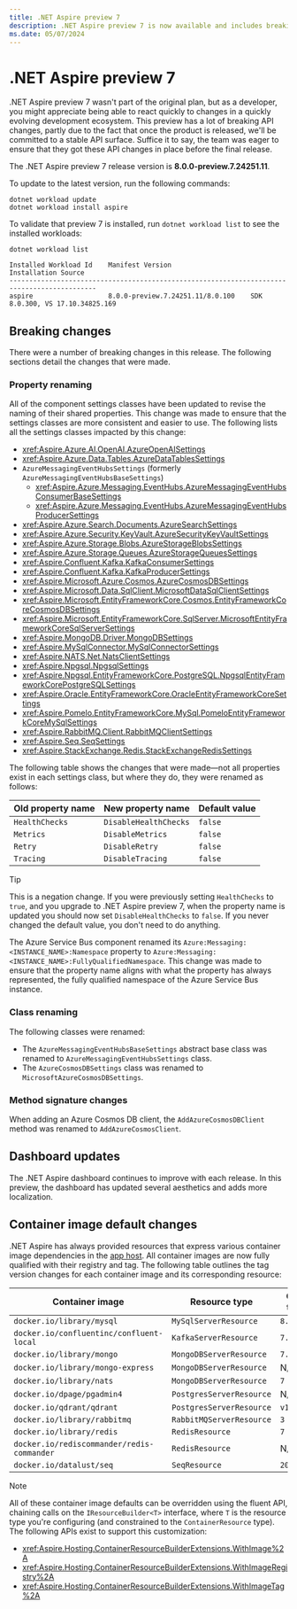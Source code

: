 ```yaml
---
title: .NET Aspire preview 7
description: .NET Aspire preview 7 is now available and includes breaking changes.
ms.date: 05/07/2024
---
```


# .NET Aspire preview 7

.NET Aspire preview 7 wasn't part of the original plan, but as a developer, you might appreciate being able to react quickly to changes in a quickly evolving development ecosystem. This preview has a lot of breaking API changes, partly due to the fact that once the product is released, we'll be committed to a stable API surface. Suffice it to say, the team was eager to ensure that they got these API changes in place before the final release.

The .NET Aspire preview 7 release version is **8.0.0-preview.7.24251.11**.

To update to the latest version, run the following commands:

```dotnetcli
dotnet workload update
dotnet workload install aspire
```

To validate that preview 7 is installed, run `dotnet workload list` to see the installed workloads:

```dotnetcli
dotnet workload list

Installed Workload Id    Manifest Version                    Installation Source
--------------------------------------------------------------------------------------------
aspire                   8.0.0-preview.7.24251.11/8.0.100    SDK 8.0.300, VS 17.10.34825.169
```

## Breaking changes

There were a number of breaking changes in this release. The following sections detail the changes that were made.

### Property renaming

All of the component settings classes have been updated to revise the naming of their shared properties. This change was made to ensure that the settings classes are more consistent and easier to use. The following lists all the settings classes impacted by this change:

- <xref:Aspire.Azure.AI.OpenAI.AzureOpenAISettings>
- <xref:Aspire.Azure.Data.Tables.AzureDataTablesSettings>
- `AzureMessagingEventHubsSettings` (formerly `AzureMessagingEventHubsBaseSettings`)
  - <xref:Aspire.Azure.Messaging.EventHubs.AzureMessagingEventHubsConsumerBaseSettings>
  - <xref:Aspire.Azure.Messaging.EventHubs.AzureMessagingEventHubsProducerSettings>
- <xref:Aspire.Azure.Search.Documents.AzureSearchSettings>
- <xref:Aspire.Azure.Security.KeyVault.AzureSecurityKeyVaultSettings>
- <xref:Aspire.Azure.Storage.Blobs.AzureStorageBlobsSettings>
- <xref:Aspire.Azure.Storage.Queues.AzureStorageQueuesSettings>
- <xref:Aspire.Confluent.Kafka.KafkaConsumerSettings>
- <xref:Aspire.Confluent.Kafka.KafkaProducerSettings>
- <xref:Aspire.Microsoft.Azure.Cosmos.AzureCosmosDBSettings>
- <xref:Aspire.Microsoft.Data.SqlClient.MicrosoftDataSqlClientSettings>
- <xref:Aspire.Microsoft.EntityFrameworkCore.Cosmos.EntityFrameworkCoreCosmosDBSettings>
- <xref:Aspire.Microsoft.EntityFrameworkCore.SqlServer.MicrosoftEntityFrameworkCoreSqlServerSettings>
- <xref:Aspire.MongoDB.Driver.MongoDBSettings>
- <xref:Aspire.MySqlConnector.MySqlConnectorSettings>
- <xref:Aspire.NATS.Net.NatsClientSettings>
- <xref:Aspire.Npgsql.NpgsqlSettings>
- <xref:Aspire.Npgsql.EntityFrameworkCore.PostgreSQL.NpgsqlEntityFrameworkCorePostgreSQLSettings>
- <xref:Aspire.Oracle.EntityFrameworkCore.OracleEntityFrameworkCoreSettings>
- <xref:Aspire.Pomelo.EntityFrameworkCore.MySql.PomeloEntityFrameworkCoreMySqlSettings>
- <xref:Aspire.RabbitMQ.Client.RabbitMQClientSettings>
- <xref:Aspire.Seq.SeqSettings>
- <xref:Aspire.StackExchange.Redis.StackExchangeRedisSettings>

The following table shows the changes that were made—not all properties exist in each settings class, but where they do, they were renamed as follows:

| Old property name | New property name     | Default value |
|-------------------|-----------------------|---------------|
| `HealthChecks`    | `DisableHealthChecks` | `false`       |
| `Metrics`         | `DisableMetrics`      | `false`       |
| `Retry`           | `DisableRetry`        | `false`       |
| `Tracing`         | `DisableTracing`      | `false`       |

> [!TIP]
> This is a negation change. If you were previously setting `HealthChecks` to `true`, and you upgrade to .NET Aspire preview 7, when the property name is updated you should now set `DisableHealthChecks` to `false`. If you never changed the default value, you don't need to do anything.

The Azure Service Bus component renamed its `Azure:Messaging:<INSTANCE_NAME>:Namespace` property to `Azure:Messaging:<INSTANCE_NAME>:FullyQualifiedNamespace`. This change was made to ensure that the property name aligns with what the property has always represented, the fully qualified namespace of the Azure Service Bus instance.

### Class renaming

The following classes were renamed:

- The `AzureMessagingEventHubsBaseSettings` abstract base class was renamed to `AzureMessagingEventHubsSettings` class.
- The `AzureCosmosDBSettings` class was renamed to `MicrosoftAzureCosmosDBSettings`.

### Method signature changes

When adding an Azure Cosmos DB client, the `AddAzureCosmosDBClient` method was renamed to `AddAzureCosmosClient`.

## Dashboard updates

The .NET Aspire dashboard continues to improve with each release. In this preview, the dashboard has updated several aesthetics and adds more localization.

## Container image default changes

.NET Aspire has always provided resources that express various container image dependencies in the [app host](../fundamentals/app-host-overview.md). All container images are now fully qualified with their registry and tag. The following table outlines the tag version changes for each container image and its corresponding resource:

| Container image | Resource type | Old tag | New tag |
|--|--|--|--|
| `docker.io/library/mysql` | `MySqlServerResource` | `8.3.0` | `8.3` |
| `docker.io/confluentinc/confluent-local` | `KafkaServerResource` | `7.6.0` | `7.6.1` |
| `docker.io/library/mongo` | `MongoDBServerResource` | `7.0.5` | `7.0` |
| `docker.io/library/mongo-express` | `MongoDBServerResource` | N/A | `1.0` |
| `docker.io/library/nats` | `MongoDBServerResource` | `7` | `2.10` |
| `docker.io/dpage/pgadmin4` | `PostgresServerResource` | N/A | `8.5` |
| `docker.io/qdrant/qdrant` | `PostgresServerResource` | `v1.8.3` | `v1.8.4` |
| `docker.io/library/rabbitmq` | `RabbitMQServerResource` | `3` | `3.13` |
| `docker.io/library/redis` | `RedisResource` | `7` | `7.2` |
| `docker.io/rediscommander/redis-commander` | `RedisResource` | N/A | `latest` |
| `docker.io/datalust/seq` | `SeqResource` | `2024.1` | `2024.2` |

> [!NOTE]
> All of these container image defaults can be overridden using the fluent API, chaining calls on the `IResourceBuilder<T>` interface, where `T` is the resource type you're configuring (and constrained to the `ContainerResource` type). The following APIs exist to support this customization:
>
> - <xref:Aspire.Hosting.ContainerResourceBuilderExtensions.WithImage%2A>
> - <xref:Aspire.Hosting.ContainerResourceBuilderExtensions.WithImageRegistry%2A>
> - <xref:Aspire.Hosting.ContainerResourceBuilderExtensions.WithImageTag%2A>
